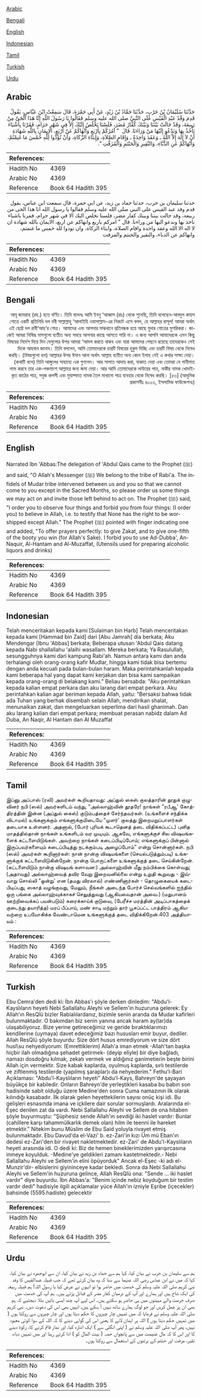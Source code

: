 [Arabic](#arabic)

[Bengali](#bengali)

[English](#english)

[Indonesian](#indonesian)

[Tamil](#tamil)

[Turkish](#turkish)

[Urdu](#urdu)

## Arabic


<div dir="rtl" lang="ar" style={{fontSize:'larger',backgroundColor:'#f8f9fa',padding:20}}>
حَدَّثَنَا سُلَيْمَانُ بْنُ حَرْبٍ، حَدَّثَنَا حَمَّادُ بْنُ زَيْدٍ، عَنْ أَبِي جَمْرَةَ، قَالَ سَمِعْتُ ابْنَ عَبَّاسٍ، يَقُولُ قَدِمَ وَفْدُ عَبْدِ الْقَيْسِ عَلَى النَّبِيِّ صلى الله عليه وسلم فَقَالُوا يَا رَسُولَ اللَّهِ إِنَّا هَذَا الْحَىَّ مِنْ رَبِيعَةَ، وَقَدْ حَالَتْ بَيْنَنَا وَبَيْنَكَ كُفَّارُ مُضَرَ، فَلَسْنَا نَخْلُصُ إِلَيْكَ إِلاَّ فِي شَهْرٍ حَرَامٍ، فَمُرْنَا بِأَشْيَاءَ نَأْخُذُ بِهَا وَنَدْعُو إِلَيْهَا مَنْ وَرَاءَنَا‏.‏ قَالَ ‏ "‏ آمُرُكُمْ بِأَرْبَعٍ وَأَنْهَاكُمْ عَنْ أَرْبَعٍ، الإِيمَانِ بِاللَّهِ شَهَادَةِ أَنْ لاَ إِلَهَ إِلاَّ اللَّهُ ـ وَعَقَدَ وَاحِدَةً ـ وَإِقَامِ الصَّلاَةِ، وَإِيتَاءِ الزَّكَاةِ، وَأَنْ تُؤَدُّوا لِلَّهِ خُمْسَ مَا غَنِمْتُمْ، وَأَنْهَاكُمْ عَنِ الدُّبَّاءِ، وَالنَّقِيرِ وَالْحَنْتَمِ وَالْمُزَفَّتِ ‏"‏‏.‏
</div>
<div style={{backgroundColor:'#f8f9fa',padding:20, marginBottom: 10}}><table> <thead> <tr> <th>References:</th> <th></th> </tr> </thead> <tbody><tr><td>Hadith No</td><td>4369</td></tr><tr><td>Arabic No</td><td>4369</td></tr><tr><td>Reference</td><td>Book 64 Hadith 395</td></tr></tbody></table></div>


<div dir="rtl" lang="ar" style={{fontSize:'larger',backgroundColor:'#f8f9fa',padding:20}}>
حدثنا سليمان بن حرب، حدثنا حماد بن زيد، عن ابي جمرة، قال سمعت ابن عباس، يقول قدم وفد عبد القيس على النبي صلى الله عليه وسلم فقالوا يا رسول الله انا هذا الحى من ربيعة، وقد حالت بيننا وبينك كفار مضر، فلسنا نخلص اليك الا في شهر حرام، فمرنا باشياء ناخذ بها وندعو اليها من وراءنا. قال " امركم باربع وانهاكم عن اربع، الايمان بالله شهادة ان لا اله الا الله وعقد واحدة واقام الصلاة، وايتاء الزكاة، وان تودوا لله خمس ما غنمتم، وانهاكم عن الدباء، والنقير والحنتم والمزفت
</div>
<div style={{backgroundColor:'#f8f9fa',padding:20, marginBottom: 10}}><table> <thead> <tr> <th>References:</th> <th></th> </tr> </thead> <tbody><tr><td>Hadith No</td><td>4369</td></tr><tr><td>Arabic No</td><td>4369</td></tr><tr><td>Reference</td><td>Book 64 Hadith 395</td></tr></tbody></table></div>

## Bengali


<div dir="rtl" lang="bn" style={{fontSize:'larger',backgroundColor:'#f8f9fa',padding:20}}>
আবূ জামরাহ (রহ.) হতে বর্ণিত। তিনি বলেনঃ আমি ইবনু ‘আব্বাস (রাঃ) থেকে শুনেছি, তিনি বলেছেন-আবদুল কায়স গোত্রে একটি প্রতিনিধি দল নবী সাল্লাল্লাহু ‘আলাইহি ওয়াসাল্লাম-এর নিকটে এসে বলল, হে আল্লাহর রাসূল! আমরা অর্থাৎ এই ছোট্ট দল রাবী‘আহ’র গোত্র। আমাদের এবং আপনার মাঝখানে প্রতিবন্ধক হয়ে আছে মুদার গোত্রের মুশরিকরা। কাজেই আমরা নিষিদ্ধ মাসগুলো ব্যতীত অন্য সময়ে আপনার কাছে আসতে পারি না। এ জন্য আপনি আমাদেরকে এমন কিছু বিষয়ের নির্দেশ দিয়ে দিন যেগুলোর উপর আমরা ‘আমল করতে থাকব এবং যারা আমাদের পেছনে রয়েছে তাদেরকেও সেই দিকে আহবান জানাব। তিনি বললেন, আমি তোমাদেরকে চারটি বিষয়ের হুকুম দিচ্ছি এবং চারটি বিষয় থেকে নিষেধ করছি। (বিষয়গুলো হল) আল্লাহর উপর ঈমান আনা অর্থাৎ আল্লাহ ব্যতীত অন্য কোন ইলাহ নেই এ কথার সাক্ষ্য দেয়া। (কথাটি বলে) তিনি আঙ্গুলের সাহায্যে এক গুণলেন। আর সালাত আদায় করা, যাকাত দেয়া এবং তোমরা যে গানীমাত লাভ করবে তার এক-পঞ্চমাংশ আল্লাহর জন্য জমা দেয়া। আর আমি তোমাদেরকে লাউয়ের পাত্র, নাকীর নামক খোদাইকৃত কাঠের পাত্র, সবুজ কলসী এবং মুযাফ্ফাত নামক তৈল মাখানো পাত্র ব্যবহার থেকে নিষেধ করছি। [৫৩] (আধুনিক প্রকাশনীঃ ৪০২৩, ইসলামিক ফাউন্ডেশনঃ)
</div>
<div style={{backgroundColor:'#f8f9fa',padding:20, marginBottom: 10}}><table> <thead> <tr> <th>References:</th> <th></th> </tr> </thead> <tbody><tr><td>Hadith No</td><td>4369</td></tr><tr><td>Arabic No</td><td>4369</td></tr><tr><td>Reference</td><td>Book 64 Hadith 395</td></tr></tbody></table></div>

## English


<div dir="ltr" lang="en" style={{fontSize:'larger',backgroundColor:'#f8f9fa',padding:20}}>
Narrated Ibn 'Abbas:The delegation of 'Abdul Qais came to the Prophet (ﷺ) and said, "O Allah's Messenger (ﷺ) We belong to the tribe of Rabi'a. The infidels of Mudar tribe intervened between us and you so that we cannot come to you except in the Sacred Months, so please order us some things we may act on and invite those left behind to act on. The Prophet (ﷺ) said, "I order you to observe four things and forbid you from four things: (I order you) to believe in Allah, i.e. to testify that None has the right to be worshipped except Allah." The Prophet (ﷺ) pointed with finger indicating one and added, "To offer prayers perfectly: to give Zakat, and to give one-fifth of the booty you win (for Allah's Sake). I forbid you to use Ad-Dubba', An-Naquir, Al-Hantam and Al-Muzaffat, (Utensils used for preparing alcoholic liquors and drinks)
</div>
<div style={{backgroundColor:'#f8f9fa',padding:20, marginBottom: 10}}><table> <thead> <tr> <th>References:</th> <th></th> </tr> </thead> <tbody><tr><td>Hadith No</td><td>4369</td></tr><tr><td>Arabic No</td><td>4369</td></tr><tr><td>Reference</td><td>Book 64 Hadith 395</td></tr></tbody></table></div>

## Indonesian


<div dir="ltr" lang="id" style={{fontSize:'larger',backgroundColor:'#f8f9fa',padding:20}}>
Telah menceritakan kepada kami [Sulaiman bin Harb] Telah menceritakan kepada kami [Hammad bin Zaid] dari [Abu Jamrah] dia berkata; Aku Mendengar [Ibnu 'Abbas] berkata; Beberapa utusan 'Abdul Qais datang kepada Nabi shallallahu 'alaihi wasallam. Mereka berkata; Ya Rasulullah, sesungguhnya kami dari kampung Rabi'ah. Namun antara kami dan anda terhalangi oleh orang-orang kafir Mudlar, hingga kami tidak bisa bertemu dengan anda kecuali pada bulan-bulan haram. Maka perintahkanlah kepada kami beberapa hal yang dapat kami kerjakan dan bisa kami sampaikan kepada orang-orang di belakang kami." Beliau bersabda: "Aku perintahkan kepada kalian empat perkara dan aku larang dari empat perkara. Aku perintahkan kalian agar beriman kepada Allah, yaitu: "Bersaksi bahwa tidak ada Tuhan yang berhak disembah selain Allah, mendirikan shalat, menunaikan zakat, dan mengeluarkan seperlima dari hasil ghanimah. Dan aku larang kalian dari empat perkara; membuat perasan nabidz dalam Ad Duba, An Naqir, Al Hantam dan Al Muzaffat
</div>
<div style={{backgroundColor:'#f8f9fa',padding:20, marginBottom: 10}}><table> <thead> <tr> <th>References:</th> <th></th> </tr> </thead> <tbody><tr><td>Hadith No</td><td>4369</td></tr><tr><td>Arabic No</td><td>4369</td></tr><tr><td>Reference</td><td>Book 64 Hadith 395</td></tr></tbody></table></div>

## Tamil


<div dir="ltr" lang="ta" style={{fontSize:'larger',backgroundColor:'#f8f9fa',padding:20}}>
இப்னு அப்பாஸ் (ரலி) அவர்கள் கூறியதாவது: அப்துல் கைஸ் குலத்தாரின் தூதுக் குழுவினர் நபி (ஸல்) அவர்களிடம் வந்து, “அல்லாஹ்வின் தூதரே! நாங்கள் “ரபீஆ' கோத்திரத்தின் இன்ன (அப்துல் கைஸ்) குடும்பத்தைச் சேர்ந்தவர்கள். (உங்களைச் சந்திக்க விடாமல்) உங்களுக்கும் எங்களுக்குமிடையே “முளர்' குலத்து இறைமறுப்பாளர்கள் தடையாக உள்ளனர். அதனால், (போர் புரியக் கூடாதெனத் தடை விதிக்கப்பட்ட) புனித மாதத்தில்தான் நாங்கள் உங்களிடம் வர முடியும். ஆகவே, எங்களுக்குச் சில விஷயங்களைக் கட்டளையிடுங்கள். அவற்றை நாங்கள் கடைப்பிடிப்போம்; எங்களுக்குப் பின்னால் இருப்பவர்களையும் கடைப்பிடித்து நடக்கும்படி அழைப்போம்” என்று சொன்னார்கள். நபி (ஸல்) அவர்கள் கூறினார்கள்: நான் நான்கு விஷயங்களை (செயல்படுத்தும்படி) உங்களுக்குக் கட்டளையிடுகின்றேன். நான்கு பொருட்களை உங்களுக்குத் தடை செய்கின்றேன். (கட்டளையிடும் நான்கு விஷயங் களாவன:) அல்லாஹ்வின் மீது நம்பிக்கை கொள்வது; (அதாவது) அல்லாஹ்வைத் தவிர வேறு இறைவனில்லை என்று உறுதி கூறுவது - இவ்வாறு சொல்லி “ஒன்று' என (தமது விரலால்) எண்ணினார்கள் - தொழுகையைக் கடைபிடிப்பது, ஸகாத் வழங்குவது, மேலும், நீங்கள் அடைந்த போர்ச் செல்வங்களில் ஐந்தில் ஒரு பங்கை அல்லாஹ்வுக்காகச் செலுத்துவது (ஆகியவைதான் அவை.) (மதுபானம் ஊற்றிவைக்கப் பயன்படும்) சுரைக்காய்க் குடுவை, (பேரீச்ச மரத்தின் அடிப்பாகத்தைக் குடைந்து தயாரித்த) மரப் பீப்பாய், மண் சாடி மற்றும் தார் பூசப்பட்ட பாத்திரம் ஆகியவற்றை உபயோகிக்க வேண்டாமென உங்களுக்குத் தடை விதிக்கிறேன்.403 அத்தியாயம் :
</div>
<div style={{backgroundColor:'#f8f9fa',padding:20, marginBottom: 10}}><table> <thead> <tr> <th>References:</th> <th></th> </tr> </thead> <tbody><tr><td>Hadith No</td><td>4369</td></tr><tr><td>Arabic No</td><td>4369</td></tr><tr><td>Reference</td><td>Book 64 Hadith 395</td></tr></tbody></table></div>

## Turkish


<div dir="ltr" lang="tr" style={{fontSize:'larger',backgroundColor:'#f8f9fa',padding:20}}>
Ebu Cemra'den dedi ki: İbn Abbas'ı şöyle derken dinledim: "Abdu'l-Kayslıların heyeti Nebi Sallallahu Aleyhi ve Sellem'in huzuruna gelerek: Ey Allah'ın ResQlü bizler Rabialılardanız, bizimle senin aranda da Mudar kafirleri bulunmaktadır. O bakımdan biz senin yanına ancak haram ay(lar)da ulaşabiliyoruz. Bize yerine getireceğimiz ve geride bıraktıklarımızı kendilerine (uymaya) davet edeceğimiz bazı hususları emir buyur, dediler. Allah ResQlü şöyle buyurdu: Size dört husus emrediyorum ve size dört husl\su nehyediyorum: (Emrettiklerim) Allah'a iman etmek -Allah'tan başka hiçbir ilah olmadığına şehadet getirmek- (deyip eliyle) bir diye bağladı, namazı dosdoğru kılmak, zekatı vermek ve aldığınız ganimetierin beşte birini Allah için vermektir. Size kabak kaplarda, oyulmuş kaplarda, sırlı testilerde ve ziftlenmiş testilerde (yapılmış şaraplar)ı da nehyederim." Fethu'l-Bari Açıklaması: "Abdu'l-Kayslıların heyeti" Abdu'l-Kays, Bahreyn'de şayayan büyükçe bir kabiledir. Onların Bahreyn'de yerleştikleri kasaba bu babın son hadisinde sabit olduğu üzere Medine'den sonra Cuma namazının ilk olarak kılındığı kasabadır. İlk olarak gelen heyettekilerin sayısı onüç kişi idi. Bu gelişleri esnasında imana ve içkilere dair sorular sormuşlardı. Aralarında el-Eşec denilen zat da vardı. Nebi Sallallahu Aleyhi ve Sellem de ona hitaben şöyle buyurmuştu: "Şüphesiz sende Allah'ın sevdiği iki haslet vardır: Bunlar (cahillere karşı tahammülkarlık demek olan) hilm ile teenni ile hareket etmektir." Nitekim bunu Müslim de Ebu Said yoluyla rivayet etmiş bulunmaktadır. Ebu Davud'da el-Vazi' b. ez-Zari'in kızı Üm mü Eban'ın dedesi ez-Zari'den bir rivayet nakletmektedir. ez-Zari' de Abdu'l-Kayslıların heyeti arasında idi. O dedi ki: Biz de hemen bineklerimizden yarışırcasına inmeye koyulduk. -Medine'ye geldikleri zamanı kastetmektedir.- Nebi Sallallahu Aleyhi ve Sellem'in elini öpüyorduk" Ancak el-Eşec -ki adı el-Munzir'dir- elbislerini giyininceye kadar bekledi. Sonra da Nebi Sallallahu Aleyhi ve Sellem'in huzuruna gelince, Allah ResQlü ona: "Sende ... iki haslet vardır" diye buyurdu. İbn Abbas'a: "Benim içinde nebiz koyduğum bir testim vardır dedi" hadisiyle ilgili açıklamalar yüce Allah'ın izniyle Eşribe (içecekler) bahsinde (5595.hadiste) gelecektir
</div>
<div style={{backgroundColor:'#f8f9fa',padding:20, marginBottom: 10}}><table> <thead> <tr> <th>References:</th> <th></th> </tr> </thead> <tbody><tr><td>Hadith No</td><td>4369</td></tr><tr><td>Arabic No</td><td>4369</td></tr><tr><td>Reference</td><td>Book 64 Hadith 395</td></tr></tbody></table></div>

## Urdu


<div dir="rtl" lang="ur" style={{fontSize:'larger',backgroundColor:'#f8f9fa',padding:20}}>
ہم سے سلیمان بن حرب نے بیان کیا، کہا ہم سے حماد بن زید نے بیان کیا، ان سے ابوجمرہ نے بیان کیا، کہا کہ میں نے ابن عباس رضی اللہ عنہما سے سنا کہ وہ بیان کرتے تھے کہ جب قبیلہ عبدالقیس کا وفد نبی کریم صلی اللہ علیہ وسلم کی خدمت میں حاضر ہوا تو انہوں نے عرض کیا یا رسول اللہ! ہم قبیلہ ربیعہ کی ایک شاخ ہیں اور ہمارے اور آپ کے درمیان کفار مضر کے قبائل پڑتے ہیں۔ ہم آپ کی خدمت میں صرف حرمت والے مہینوں میں ہی حاضر ہو سکتے ہیں۔ اس لیے آپ چند ایسی باتیں بتلا دیجئیے کہ ہم بھی ان پر عمل کریں اور جو لوگ ہمارے ساتھ نہیں آ سکے ہیں، انہیں بھی اس کی دعوت دیں۔ نبی کریم صلی اللہ علیہ وسلم نے فرمایا کہ میں تمہیں چار چیزوں کا حکم دیتا ہوں اور چار چیزوں سے روکتا ہوں ( میں تمہیں حکم دیتا ہوں ) اللہ پر ایمان لانے کا یعنی اس کی گواہی دینے کا کہ اللہ کے سوا کوئی معبود نہیں، پھر آپ صلی اللہ علیہ وسلم نے ( اپنی انگلی سے ) ایک اشارہ کیا، اور نماز قائم کرنے کا، زکٰوۃ دینے کا اور اس کا کہ مال غنیمت میں سے پانچواں حصہ ( بیت المال کو ) ادا کرتے رہنا اور میں تمہیں دباء، نقیر، مزفت اور حنتم کے برتنوں کے استعمال سے روکتا ہوں۔
</div>
<div style={{backgroundColor:'#f8f9fa',padding:20, marginBottom: 10}}><table> <thead> <tr> <th>References:</th> <th></th> </tr> </thead> <tbody><tr><td>Hadith No</td><td>4369</td></tr><tr><td>Arabic No</td><td>4369</td></tr><tr><td>Reference</td><td>Book 64 Hadith 395</td></tr></tbody></table></div>